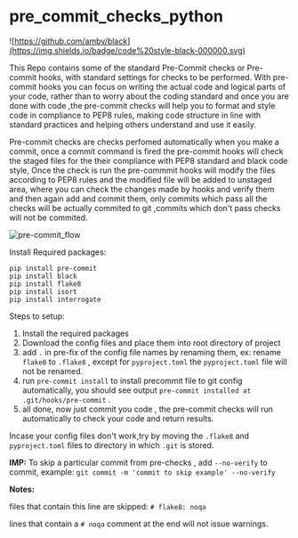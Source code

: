 # pre_commit_checks_python
![https://github.com/ambv/black](https://img.shields.io/badge/code%20style-black-000000.svg)

This Repo contains some of the standard Pre-Commit checks or Pre-commit hooks, with standard settings for checks to be performed.
With pre-commit hooks you can focus on writing the actual code and logical parts of your code, rather than to worry about the coding standard and once you are done with code ,the pre-commit checks will help you to format and style code in compliance to PEP8 rules, making code structure in line with standard practices and helping others understand and use it easily.

Pre-commit checks are checks perfomed automatically when you make a commit, once a commit command is fired the pre-commit hooks will check the staged files for 
the their compliance with PEP8 standard and black code style, Once the check is run the pre-commmit hooks will modify the files according to PEP8 rules and the modified file will be added to  unstaged area, where you can check the changes made by hooks and verify them and then again add and commit them, only commits which pass all the checks will be actually commited to git ,commits which don't pass checks will not be commited.

![pre-commit_flow](https://user-images.githubusercontent.com/28834720/132936889-b12582e3-02dd-49b6-81cd-a50fc5b18c7c.png)


Install Required packages:

```
pip install pre-commit
pip install black
pip install flake8
pip install isort
pip install interrogate
```

Steps to setup:
1. Install the required packages
2. Download the config files and place them into root directory of project
3. add `.` in pre-fix of the config file names by renaming them, ex: rename `flake8` to `.flake8` , except for `pyproject.toml` the `pyproject.toml` file will not be renamed.
4. run `pre-commit install` to install precommit file to git config automatically, you should see output `pre-commit installed at .git/hooks/pre-commit` .
5. all done, now just commit you code , the pre-commit checks will run automatically to check your code and return results.

Incase your config files don't work,try by moving the `.flake8` and `pyproject.toml` files to directory in which `.git` is stored.

**IMP:** To skip a particular commit from pre-checks , add `--no-verify` to commit,
         example: `git commit -m 'commit to skip example' --no-verify`

**Notes:**

files that contain this line are skipped: `# flake8: noqa`

lines that contain a `# noqa` comment at the end will not issue warnings.

